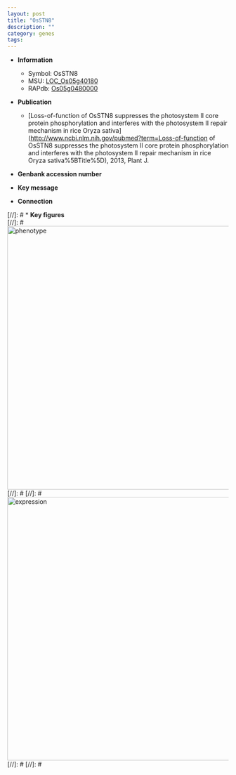 ```yaml
---
layout: post
title: "OsSTN8"
description: ""
category: genes
tags: 
---
```


* **Information**  
    + Symbol: OsSTN8  
    + MSU: [LOC_Os05g40180](http://rice.plantbiology.msu.edu/cgi-bin/ORF_infopage.cgi?orf=LOC_Os05g40180)  
    + RAPdb: [Os05g0480000](http://rapdb.dna.affrc.go.jp/viewer/gbrowse_details/irgsp1?name=Os05g0480000)  

* **Publication**  
    + [Loss-of-function of OsSTN8 suppresses the photosystem II core protein phosphorylation and interferes with the photosystem II repair mechanism in rice Oryza sativa](http://www.ncbi.nlm.nih.gov/pubmed?term=Loss-of-function of OsSTN8 suppresses the photosystem II core protein phosphorylation and interferes with the photosystem II repair mechanism in rice Oryza sativa%5BTitle%5D), 2013, Plant J.

* **Genbank accession number**  

* **Key message**  

* **Connection**  

[//]: # * **Key figures**  
[//]: # <img src="http://funRiceGenes.github.io/images/OsSTN8.pheno.png" alt="phenotype"  style="width: 600px;"/>
[//]: # 
[//]: # <img src="http://funRiceGenes.github.io/images/OsSTN8.exp.png" alt="expression"  style="width: 600px;"/>
[//]: # 
[//]: # 
